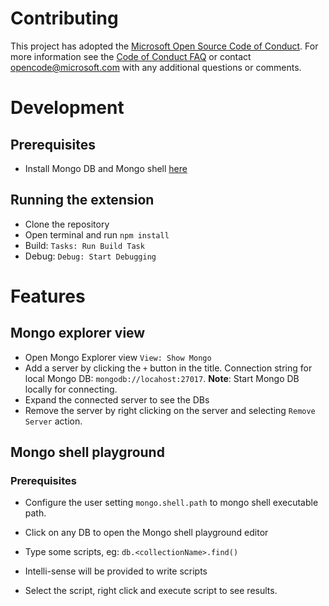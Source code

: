 # Contributing

This project has adopted the [Microsoft Open Source Code of Conduct](https://opensource.microsoft.com/codeofconduct/). For more information see the [Code of Conduct FAQ](https://opensource.microsoft.com/codeofconduct/faq/) or contact [opencode@microsoft.com](mailto:opencode@microsoft.com) with any additional questions or comments.


# Development

## Prerequisites

- Install Mongo DB and Mongo shell [here](https://docs.mongodb.com/manual/installation/)

## Running the extension

- Clone the repository
- Open terminal and run `npm install`
- Build: `Tasks: Run Build Task`
- Debug: `Debug: Start Debugging`


# Features

## Mongo explorer view

- Open Mongo Explorer view `View: Show Mongo`
- Add a server by clicking the `+` button in the title. Connection string for local Mongo DB: `mongodb://locahost:27017`. **Note**: Start Mongo DB locally for connecting.
- Expand the connected server to see the DBs
- Remove the server by right clicking on the server and selecting `Remove Server` action.

## Mongo shell playground

### Prerequisites
- Configure the user setting `mongo.shell.path` to mongo shell executable path.

- Click on any DB to open the Mongo shell playground editor
- Type some scripts, eg: `db.<collectionName>.find()`
- Intelli-sense will be provided to write scripts
- Select the script, right click and execute script to see results.